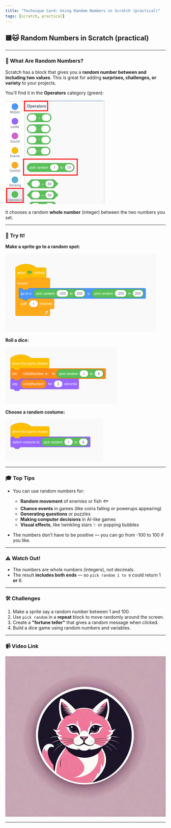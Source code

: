 ```yaml
---
title: "Technique Card: Using Random Numbers in Scratch (practical)"
tags: [scratch, practical]
---
```


## 🟨🐱 **Random Numbers in Scratch (practical)**

---

### 🎯 What Are Random Numbers?

Scratch has a block that gives you a **random number between and including two values**. This is great for adding **surprises, challenges, or variety** to your projects.

You’ll find it in the **Operators** category (green):

![random-6](random-6.png)

It chooses a random **whole number** (integer) between the two numbers you set.

---

### 🧪 Try It!

**Make a sprite go to a random spot:**

![random-1](random-1.png)

**Roll a dice:**

![random-7](random-7.png)

**Choose a random costume:**

![random-8](random-8.png)

---

### 🎓 Top Tips

- You can use random numbers for:

  - **Random movement** of enemies or fish 🐟
  - **Chance events** in games (like coins falling or powerups appearing)
  - **Generating questions** or puzzles
  - **Making computer decisions** in AI-like games
  - **Visual effects**, like twinkling stars ✨ or popping bubbles

- The numbers don’t have to be positive — you can go from -100 to 100 if you like.

---

### ⚠️ Watch Out!

- The numbers are whole numbers (integers), not decimals.
- The result **includes both ends** — so `pick random 1 to 6` could return 1 **or** 6.

---

### 🛠️ Challenges

1. Make a sprite say a random number between 1 and 100.
2. Use `pick random` in a **repeat** block to move randomly around the screen.
3. Create a **"fortune teller"** that gives a random message when clicked.
4. Build a dice game using random numbers and variables.

---

### 📹 Video Link

[![Watch the video](../cat4.png)](https://www.youtube.com/watch?v=YgADdIepZ0s)

---
